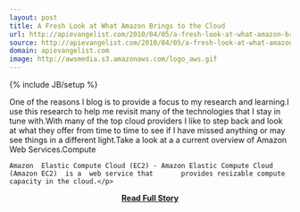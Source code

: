 ```yaml
---
layout: post
title: A Fresh Look at What Amazon Brings to the Cloud
url: http://apievangelist.com/2010/04/05/a-fresh-look-at-what-amazon-brings-to-the-cloud/
source: http://apievangelist.com/2010/04/05/a-fresh-look-at-what-amazon-brings-to-the-cloud/
domain: apievangelist.com
image: http://awsmedia.s3.amazonaws.com/logo_aws.gif
---
```

{% include JB/setup %}<p>One of the reasons I blog is to provide a focus to my research and  learning.I use this research to help me revisit many of the  technologies that I stay in tune with.With many of the top cloud  providers I like to step back and look at what they offer from time to  time to see if I have missed anything or may see things in a different  light.Take a look at a a current overview of Amazon Web Services.Compute

	Amazon  Elastic Compute Cloud (EC2) - Amazon Elastic Compute Cloud (Amazon EC2)  is a  web service that       provides resizable compute capacity in the cloud.</p>
<center><p><a href="http://apievangelist.com/2010/04/05/a-fresh-look-at-what-amazon-brings-to-the-cloud/" style='padding:25px; font-sze:18px; font-weight: bold;'>Read Full Story</a></p></center>
